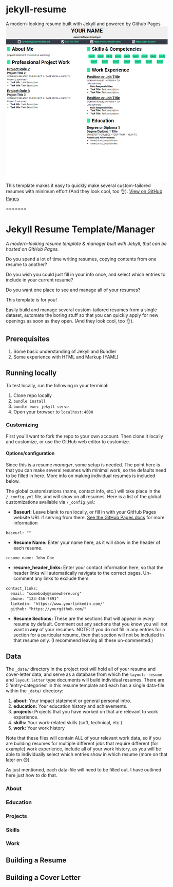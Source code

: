 # jekyll-resume
A modern-looking resume built with Jekyll and powered by Github Pages
![img](images/screenshot.png)
This template makes it easy to quickly make several custom-tailored resumes with minimum effort
(And they look cool, too 👌).
[View on GitHub Pages](https://oroshi-tom.github.io/jekyll-resume-template/)

=======
# Jekyll Resume Template/Manager
*A modern-looking resume template & manager built with Jekyll, that can be hosted on GitHub Pages.*

Do you spend a lot of time writing resumes, copying contents from one resume to another?

Do you wish you could just fill in your info once, and select which entries to include in your current resume?

Do you want one place to see and manage all of your resumes?

This template is for you!

Easily build and manage several custom-tailored resumes from a single dataset, automate the boring stuff so that you can quickly apply for new openings as soon as they open.
(And they look cool, too 👌).

## Prerequisites
1. Some basic understanding of Jekyll and Bundler
2. Some experience with HTML and Markup (YAML)

## Running locally
To test locally, run the following in your terminal:

1. Clone repo locally
1. `bundle install`
2. `bundle exec jekyll serve`
3. Open your browser to `localhost:4000`

### Customizing
First you'll want to fork the repo to your own account. Then clone it locally and customize, or use the GitHub web editor to customize.

#### Options/configuration

Since this is a resume *manager*, some setup is needed. The point here is that you can make several resumes with minimal work, so the defaults need to be filled in here. More info on making individual resumes is included below.

The global customizations (name, contact info, etc.) will take place in the `/_config.yml` file, and will show on all resumes. Here is a list of the global customizations available via `/_config.yml`:

-	**Baseurl:** Leave blank to run locally, or fill in with your GitHub Pages website URL if serving from there. [See the GitHub Pages docs](https://docs.github.com/en/github/working-with-github-pages/about-github-pages) for more information
```
baseurl: ""
```
-	**Resume Name:** Enter your name here, as it will show in the header of each resume.
```
resume_name: John Doe
```
-	**resume_header_links:** Enter your contact information here, so that the header links will automatically navigate to the correct pages. Un-comment any links to exclude them.
``` 
contact_links:
  email: "somebody@somewhere.org"
  phone: "123-456-7891"
  linkedin: "https://www.yourlinkedin.com/"
  github: "https://yourgithub.com/" 
```
-	**Resume Sections:** These are the sections that will appear in *every* resume by default. Comment out any sections that you know you will not want in **any** of your resumes. NOTE: If you do not fill in any entries for a section for a particular resume, then that section will not be included in that resume only. (I recommend leaving all these un-commented.)

## Data
The `_data/` directory in the project root will hold all of your resume and cover-letter data, and serve as a database from which the `layout: resume` and `layout:letter` type documents will build individual resumes. There are 5 ‘entry-categories’ in this resume template and each has a single data-file within the `_data/` directory:
1. **about:** Your impact statement or general personal intro.
2. **education:** Your education history and achievements.
3. **projects:** Projects that you have worked on that are relevant to work experience.
4. **skills:** Your work-related skills (soft, technical, etc.)
5. **work:** Your work history

Note that these files will contain ALL of your relevant work data, so if you are building resumes for multiple different jobs that require different (for example) work experience, include all of your work history, as you will be able to individually select which entries show in which resume (more on that later on 😊).

As just mentioned, each data-file will need to be filled out. I have outlined here just how to do that.

### About

### Education

### Projects

### Skills

### Work

## Building a Resume

## Building a Cover Letter




